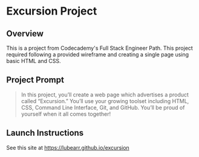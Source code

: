 # Excursion Project
## Overview
This is a project from Codecademy's Full Stack Engineer Path. This project required following a provided wireframe and creating a single page using basic HTML and CSS.

## Project Prompt
> In this project, you’ll create a web page which advertises a product called “Excursion.” You’ll use your growing toolset including HTML, CSS, Command Line Interface, Git, and GitHub. You’ll be proud of yourself when it all comes together!

## Launch Instructions
See this site at https://lubearr.github.io/excursion
